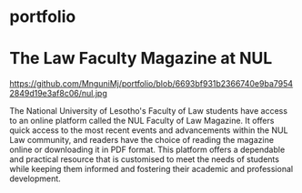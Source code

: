 # portfolio

# The Law Faculty Magazine at NUL

https://github.com/MnguniMj/portfolio/blob/6693bf931b2366740e9ba79542849d19e3af8c06/nul.jpg

The National University of Lesotho's Faculty of Law students have access to an online platform called the NUL Faculty of Law Magazine. It offers quick access to the most recent events and advancements within the NUL Law community, and readers have the choice of reading the magazine online or downloading it in PDF format. This platform offers a dependable and practical resource that is customised to meet the needs of students while keeping them informed and fostering their academic and professional development.
